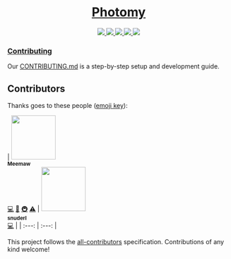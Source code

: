 <!-- Name -->

<h1 align="center">
  <a href="https://www.photomy.si/">Photomy</a>
</h1>

<!-- Badges -->

<p align="center">

  <a href="https://travis-ci.org/Meemaw/Photomy">
    <img
       src="https://api.travis-ci.org/Meemaw/Photomy.svg?branch=master" />
  </a>

   <a href="https://codecov.io/gh/Meemaw/Photomy">
    <img src="https://codecov.io/gh/Meemaw/Photomy/branch/master/graph/badge.svg" />
  </a>

  <a href="http://makeapullrequest.com">
    <img
         src="https://img.shields.io/badge/PRs-welcome-brightgreen.svg?style=flat-square" />
  </a>

  <a href="https://github.com/Meemaw/Photomy/blob/master/LICENSE">
    <img src="https://camo.githubusercontent.com/890acbdcb87868b382af9a4b1fac507b9659d9bf/68747470733a2f2f696d672e736869656c64732e696f2f62616467652f6c6963656e73652d4d49542d626c75652e737667" />
  </a>
  
  
  <a href="https://github.com/Meemaw/Photomy#contributors">
    <img src="https://img.shields.io/badge/all_contributors-2-orange.svg?style=flat-square" />
  </a>


</span>

### [Contributing][contributing]

Our [CONTRIBUTING.md][contributing] is a step-by-step setup and development guide.


## Contributors

Thanks goes to these people ([emoji key][emojis]):

<!-- ALL-CONTRIBUTORS-LIST:START - Do not remove or modify this section -->
<!-- prettier-ignore -->
| [<img src="https://avatars2.githubusercontent.com/u/8524109?s=460&v=4" width="100px;"/><br /><sub><b>Meemaw</b></sub>](https://github.com/Meemaw)<br />[💻](https://github.com/Meemaw/Photomy/commits?author=Meemaw "Code") [📖](https://github.com/Meemaw/Photomy/commits?author=Meemaw "Documentation") [🚇](#infra-stereobooster "Infrastructure (Hosting, Build-Tools, etc)") [⚠️](https://github.com/Meemaw/Photomy/commits?author=Meemaw "Tests") |
[<img src="https://avatars1.githubusercontent.com/u/1046834?s=460&v=4" width="100px;"/><br /><sub><b>snuderl</b></sub>](https://github.com/snuderl)<br />[💻](https://github.com/Meemaw/Photomy/commits?author=snuderl "Code") |
| :---: | :---: |

<!-- ALL-CONTRIBUTORS-LIST:END -->

This project follows the [all-contributors][all-contributors] specification.
Contributions of any kind welcome!


[contributing]: https://github.com/Meemaw/Photomy/blob/master/CONTRIBUTING.md
[all-contributors]: https://github.com/kentcdodds/all-contributors
[emojis]: https://github.com/kentcdodds/all-contributors#emoji-key

